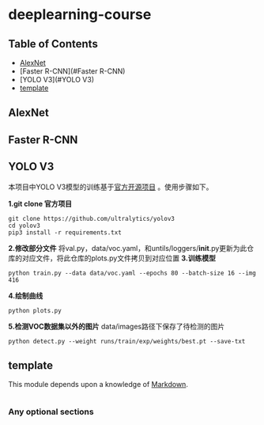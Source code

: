 # deeplearning-course

## Table of Contents

- [AlexNet](#AlexNet)
- [Faster R-CNN](#Faster R-CNN)
- [YOLO V3](#YOLO V3)
- [template](#template)


## AlexNet

## Faster R-CNN

## YOLO V3
本项目中YOLO V3模型的训练基于[官方开源项目](https://github.com/ultralytics/yolov3) 。使用步骤如下。

**1.git clone 官方项目**

```
git clone https://github.com/ultralytics/yolov3
cd yolov3
pip3 install -r requirements.txt
```
**2.修改部分文件**
将val.py，data/voc.yaml，和untils/loggers/__init__.py更新为此仓库的对应文件，将此仓库的plots.py文件拷贝到对应位置
**3.训练模型**
```
python train.py --data data/voc.yaml --epochs 80 --batch-size 16 --img 416
```

**4.绘制曲线**
```
python plots.py
```
**5.检测VOC数据集以外的图片**
data/images路径下保存了待检测的图片
```
python detect.py --weight runs/train/exp/weights/best.pt --save-txt
```

## template

This module depends upon a knowledge of [Markdown]().

```
```

### Any optional sections



